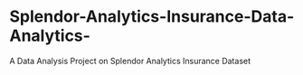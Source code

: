 # Splendor-Analytics-Insurance-Data-Analytics-
A Data Analysis Project on Splendor Analytics Insurance Dataset

